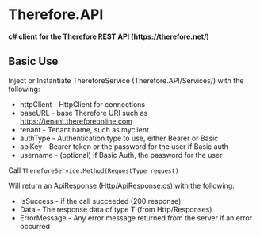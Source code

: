 # Therefore.API
**c# client for the Therefore REST API (https://therefore.net/)**

## Basic Use ##
Inject or Instantiate ThereforeService (Therefore.API/Services/) with the following:
- httpClient - HttpClient for connections
- baseURL - base Therefore URI such as https://tenant.thereforeonline.com
- tenant - Tenant name, such as myclient
- authType - Authentication type to use, either Bearer or Basic
- apiKey - Bearer token or the password for the user if Basic auth
- username - (optional) if Basic Auth, the password for the user
  
Call `ThereforeService.Method(RequestType request)`

Will return an ApiResponse (Http/ApiResponse.cs) with the following:
- IsSuccess - if the call succeeded (200 response)
- Data - The response data of type T (from Http/Responses)
- ErrorMessage - Any error message returned from the server if an error occurred
